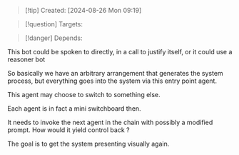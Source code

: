
>[!tip] Created: [2024-08-26 Mon 09:19]

>[!question] Targets: 

>[!danger] Depends: 

This bot could be spoken to directly, in a call to justify itself, or it could use a reasoner bot


So basically we have an arbitrary arrangement that generates the system process, but everything goes into the system via this entry point agent.

This agent may choose to switch to something else.

Each agent is in fact a mini switchboard then.

It needs to invoke the next agent in the chain with possibly a modified prompt.
How would it yield control back ?

The goal is to get the system presenting visually again.

